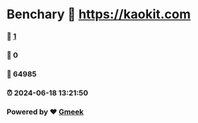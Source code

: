 # Benchary :link: https://kaokit.com 
### :page_facing_up: [1](https://kaokit.com/tag.html) 
### :speech_balloon: 0 
### :hibiscus: 64985 
### :alarm_clock: 2024-06-18 13:21:50 
### Powered by :heart: [Gmeek](https://github.com/Meekdai/Gmeek)
